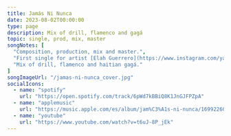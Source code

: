 ```yaml
---
title: Jamás Ni Nunca
date: 2023-08-02T00:00:00
type: page
description: Mix of drill, flamenco and gagá
topic: single, prod, mix, master
songNotes: [
  "Composition, production, mix and master.",
  "First single for artist [Elah Guerrero](https://www.instagram.com/yautiaprieta/).",
  "Mix of drill, flamenco and haitian gagá."
]
songImageUrl: "/jamas-ni-nunca_cover.jpg"
socialIcons:
  - name: "spotify"
    url: "https://open.spotify.com/track/6pWd7kBBiQ8K1JnGJFPZpA"
  - name: "applemusic"
    url: "https://music.apple.com/es/album/jam%C3%A1s-ni-nunca/1699226018"
  - name: "youtube"
    url: "https://www.youtube.com/watch?v=t6uJ-8P_jEk"
---
```

